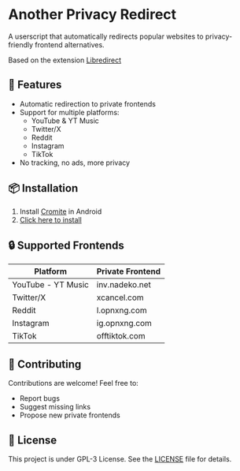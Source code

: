 # Another Privacy Redirect

A userscript that automatically redirects popular websites to privacy-friendly frontend alternatives.

Based on the extension [Libredirect](https://github.com/libredirect/browser_extension)

## 🔧 Features

- Automatic redirection to private frontends
- Support for multiple platforms:
  - YouTube & YT Music
  - Twitter/X
  - Reddit
  - Instagram
  - TikTok
- No tracking, no ads, more privacy

## 📦 Installation

1. Install [Cromite](https://github.com/uazo/cromite) in Android
2. [Click here to install](https://github.com/Jennifer2005x/Another-Privacy-Redirect/releases/download/releases/another-privacy-redirect.js)
   
## 🔒 Supported Frontends

| Platform   | Private Frontend |
|------------|-----------------|
| YouTube - YT Music   | inv.nadeko.net  |
| Twitter/X  | xcancel.com     |
| Reddit     | l.opnxng.com    |
| Instagram  | ig.opnxng.com   |
| TikTok     | offtiktok.com   |

## 🤝 Contributing

Contributions are welcome! Feel free to:
- Report bugs
- Suggest missing links
- Propose new private frontends

## 📜 License

This project is under GPL-3 License. See the [LICENSE](LICENSE) file for details.
